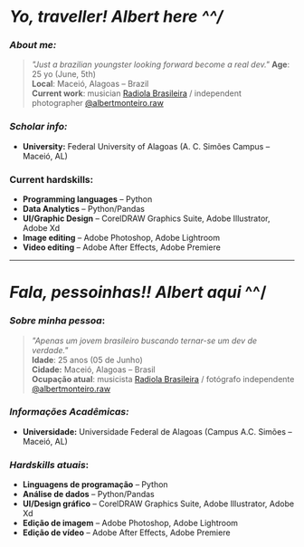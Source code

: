 # _Yo, traveller! Albert here ^^/_

### _About me:_
>_"Just a brazilian youngster looking forward become a real dev."_
**Age**: 25 yo (June, 5th) <br />
**Local**: Maceió, Alagoas – Brazil <br />
**Current work**: musician [Radiola Brasileira](https://instagram.com/radiola.brasileira) / independent photographer [@albertmonteiro.raw](https://instagram.com/albertmonteiro.raw) <br />

### _Scholar info:_
 *   **University:** Federal University of Alagoas (A. C. Simões Campus – Maceió, AL)

### Current hardskills:
 * **Programming languages** – Python
 * **Data Analytics** – Python/Pandas
 * **UI/Graphic Design** – CorelDRAW Graphics Suite, Adobe Illustrator, Adobe Xd
 * **Image editing** – Adobe Photoshop, Adobe Lightroom
 * **Video editing** – Adobe After Effects, Adobe Premiere
 
____

# _Fala, pessoinhas!! Albert aqui_ ^^/

### _Sobre minha pessoa_:
>_"Apenas um jovem brasileiro buscando ternar-se um dev de verdade."_\
**Idade**: 25 anos (05 de Junho)\
**Cidade:** Maceió, Alagoas – Brasil\
**Ocupação atual**: musicista [Radiola Brasileira](https://instagram.com/radiola.brasileira) / fotógrafo independente [@albertmonteiro.raw](https://instagram.com/albertmonteiro.raw)

### _Informações Acadêmicas:_
* **Universidade:** Universidade Federal de Alagoas (Campus A.C. Simões – Maceió, AL)

### _Hardskills atuais_:
* **Linguagens de programação** – Python
* **Análise de dados** – Python/Pandas
* **UI/Design gráfico** – CorelDRAW Graphics Suite, Adobe Illustrator, Adobe Xd
* **Edição de imagem** – Adobe Photoshop, Adobe Lightroom
* **Edição de vídeo** – Adobe After Effects, Adobe Premiere
